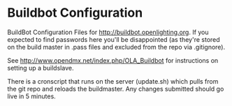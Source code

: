 Buildbot Configuration
======================

BuildBot Configuration Files for http://buildbot.openlighting.org. If you
expected to find passwords here you'll be disappointed (as they're stored on
the build master in <build slave name>.pass files and excluded from the repo
via .gitignore).

See http://www.opendmx.net/index.php/OLA_Buildbot for instructions on setting
up a buildslave.

There is a cronscript that runs on the server (update.sh) which pulls from the
git repo and reloads the buildmaster. Any changes submitted should go live in
5 minutes.
